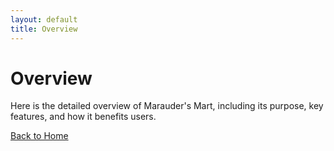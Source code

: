 ```yaml
---
layout: default
title: Overview 
---
```


# Overview

Here is the detailed overview of Marauder's Mart, including its purpose, key features, and how it benefits users.

[Back to Home](index.html)
